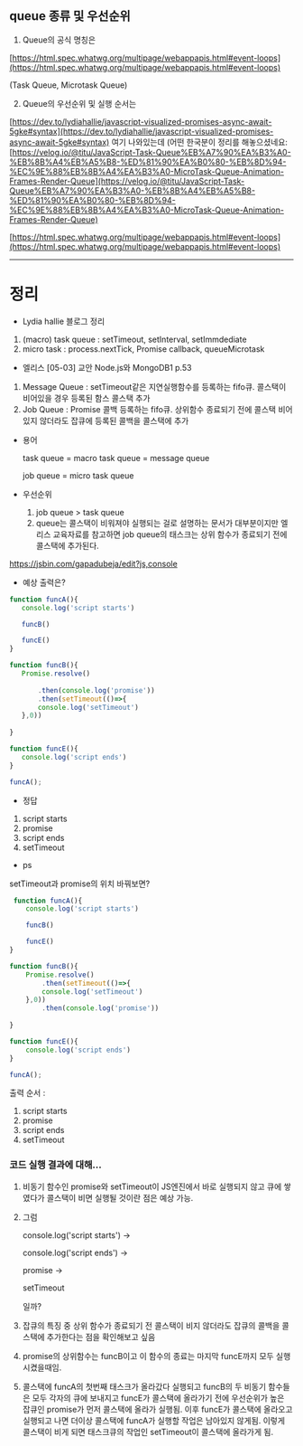 ## queue 종류 및 우선순위

1. Queue의 공식 명칭은

[https://html.spec.whatwg.org/multipage/webappapis.html#event-loops](https://html.spec.whatwg.org/multipage/webappapis.html#event-loops)

(Task Queue, Microtask Queue)

2. Queue의 우선순위 및 실행 순서는

[https://dev.to/lydiahallie/javascript-visualized-promises-async-await-5gke#syntax](https://dev.to/lydiahallie/javascript-visualized-promises-async-await-5gke#syntax) 여기 나와있는데 (어떤 한국분이 정리를 해놓으셨네요:
[https://velog.io/@titu/JavaScript-Task-Queue%EB%A7%90%EA%B3%A0-%EB%8B%A4%EB%A5%B8-%ED%81%90%EA%B0%80-%EB%8D%94-%EC%9E%88%EB%8B%A4%EA%B3%A0-MicroTask-Queue-Animation-Frames-Render-Queue](https://velog.io/@titu/JavaScript-Task-Queue%EB%A7%90%EA%B3%A0-%EB%8B%A4%EB%A5%B8-%ED%81%90%EA%B0%80-%EB%8D%94-%EC%9E%88%EB%8B%A4%EA%B3%A0-MicroTask-Queue-Animation-Frames-Render-Queue)

[https://html.spec.whatwg.org/multipage/webappapis.html#event-loops](https://html.spec.whatwg.org/multipage/webappapis.html#event-loops)

-------
# 정리
* Lydia hallie 블로그 정리



1. (macro) task queue : setTimeout, setInterval, setImmdediate
2. micro task : process.nextTick, Promise callback, queueMicrotask

* 엘리스 [05-03] 교안 Node.js와 MongoDB1 p.53

1. Message Queue : setTimeout같은 지연실행함수를 등록하는 fifo큐. 콜스택이 비어있을 경우 등록된 함스 콜스택 추가
2. Job Queue : Promise 콜백 등록하는 fifo큐. 상위함수 종료되기 전에 콜스택 비어있지 않더라도 잡큐에 등록된 콜백을 콜스택에 추가



- 용어
    
    task queue = macro task queue = message queue
    
    job queue = micro task queue 
    
- 우선순위
    1. job queue > task queue
    2. queue는 콜스택이 비워져야 실행되는 걸로 설명하는 문서가 대부분이지만 엘리스 교육자료를 참고하면 job queue의 태스크는 상위 함수가 종료되기 전에 콜스택에 추가된다.

 https://jsbin.com/gapadubeja/edit?js,console

 * 예상 출력은?
 ```javascript
 function funcA(){
    console.log('script starts')

    funcB()

    funcE()
}

function funcB(){
    Promise.resolve()
        
        .then(console.log('promise'))
        .then(setTimeout(()=>{
        console.log('setTimeout')
    },0))
    
}

function funcE(){
    console.log('script ends')
}

funcA();
```

* 정답


1. script starts
2. promise
3. script ends
4. setTimeout 



* ps

setTimeout과 promise의 위치 바꿔보면?
```javascript
 function funcA(){
    console.log('script starts')

    funcB()

    funcE()
}

function funcB(){
    Promise.resolve()
        .then(setTimeout(()=>{
        console.log('setTimeout')
    },0))
        .then(console.log('promise'))
    
}

function funcE(){
    console.log('script ends')
}

funcA();
```

출력 순서 : 
1. script starts
2. promise
3. script ends
4. setTimeout


### 코드 실행 결과에 대해...
1. 비동기 함수인 promise와 setTimeout이 JS엔진에서 바로 실행되지 않고 큐에 쌓였다가 콜스택이 비면 실행될 것이란 점은 예상 가능.

2. 그럼 

    console.log('script starts') -> 
    
    console.log('script ends') -> 
    
    promise -> 
    
    setTimeout
    
    일까?

3. 잡큐의 특징 중 상위 함수가 종료되기 전 콜스택이 비지 않더라도 잡큐의 콜백을 콜스택에 추가한다는 점을 확인해보고 싶음

3. promise의 상위함수는 funcB이고 이 함수의 종료는 마지막 funcE까지 모두 실행시켰을때임.

4. 콜스택에 funcA의 첫번째 태스크가 올라갔다 실행되고 funcB의 두 비동기 함수들은 모두 각자의 큐에 보내지고 funcE가 콜스택에 올라가기 전에 우선순위가 높은 잡큐인 promise가 먼저 콜스택에 올라가 실행됨. 이후 funcE가 콜스택에 올라오고 실행되고 나면 더이상 콜스택에 funcA가 실행할 작업은 남아있지 않게됨. 이렇게 콜스택이 비게 되면 태스크큐의 작업인 setTimeout이 콜스택에 올라가게 됨.